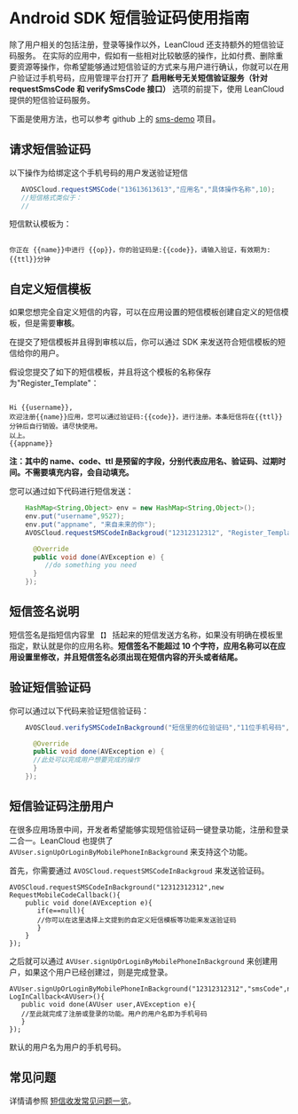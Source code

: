 # Android SDK 短信验证码使用指南

除了用户相关的包括注册，登录等操作以外，LeanCloud 还支持额外的短信验证码服务。
在实际的应用中，假如有一些相对比较敏感的操作，比如付费、删除重要资源等操作，你希望能够通过短信验证的方式来与用户进行确认，你就可以在用户验证过手机号码，应用管理平台打开了 **启用帐号无关短信验证服务（针对 requestSmsCode 和 verifySmsCode 接口）** 选项的前提下，使用 LeanCloud 提供的短信验证码服务。

下面是使用方法，也可以参考 github 上的 [sms-demo](https://github.com/leancloud/sms-demo) 项目。

## 请求短信验证码
以下操作为给绑定这个手机号码的用户发送验证短信

```java
   AVOSCloud.requestSMSCode("13613613613","应用名","具体操作名称",10);
   //短信格式类似于：
   //

```

短信默认模板为：

<pre ng-non-bindable ><code>
你正在 {{name}}中进行 {{op}}，你的验证码是:{{code}}，请输入验证，有效期为:{{ttl}}分钟
</code></pre>

## 自定义短信模板

如果您想完全自定义短信的内容，可以在应用设置的短信模板创建自定义的短信模板，但是需要**审核**。

在提交了短信模板并且得到审核以后，你可以通过 SDK 来发送符合短信模板的短信给你的用户。

假设您提交了如下的短信模板，并且将这个模板的名称保存为"Register_Template"：

<pre ng-non-bindable ><code>
Hi {{username}},
欢迎注册{{name}}应用，您可以通过验证码:{{code}}，进行注册。本条短信将在{{ttl}}分钟后自行销毁。请尽快使用。
以上。
{{appname}}
</code></pre>

**注：其中的 name、code、ttl 是预留的字段，分别代表应用名、验证码、过期时间。不需要填充内容，会自动填充。**

您可以通过如下代码进行短信发送：

```java
    HashMap<String,Object> env = new HashMap<String,Object>();
    env.put("username",9527);
    env.put("appname", "来自未来的你");
    AVOSCloud.requestSMSCodeInBackgroud("12312312312", "Register_Template", env, new RequestMobileCodeCallback() {

      @Override
      public void done(AVException e) {
         //do something you need
      }
    });
```

## 短信签名说明

短信签名是指短信内容里 `【】` 括起来的短信发送方名称，如果没有明确在模板里指定，默认就是你的应用名称。**短信签名不能超过 10 个字符，应用名称可以在应用设置里修改，并且短信签名必须出现在短信内容的开头或者结尾。**

## 验证短信验证码
你可以通过以下代码来验证短信验证码：

```java
    AVOSCloud.verifySMSCodeInBackground("短信里的6位验证码","11位手机号码", new AVMobilePhoneVerifyCallback() {

      @Override
      public void done(AVException e) {
      //此处可以完成用户想要完成的操作
      }
    });
```
## 短信验证码注册用户

在很多应用场景中间，开发者希望能够实现短信验证码一键登录功能，注册和登录二合一。LeanCloud 也提供了 `AVUser.signUpOrLoginByMobilePhoneInBackground` 来支持这个功能。

首先，你需要通过 `AVOSCloud.requestSMSCodeInBackgroud` 来发送验证码。

```
AVOSCloud.requestSMSCodeInBackground("12312312312",new RequestMobileCodeCallback(){
    public void done(AVException e){
       if(e==null){
       //你可以在这里选择上文提到的自定义短信模板等功能来发送验证码
       }
    }                                                   
});
```

之后就可以通过 `AVUser.signUpOrLoginByMobilePhoneInBackground` 来创建用户，如果这个用户已经创建过，则是完成登录。

```
AVUser.signUpOrLoginByMobilePhoneInBackground("12312312312","smsCode",new LogInCallback<AVUser>(){
   public void done(AVUser user,AVException e){
   //至此就完成了注册或登录的功能。用户的用户名即为手机号码
   }
});
```

默认的用户名为用户的手机号码。

## 常见问题

详情请参照 [短信收发常见问题一览](rest_sms_api.html#常见问题_FAQ)。

